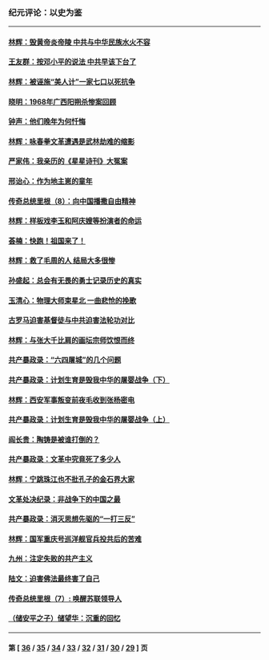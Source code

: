 ### 纪元评论：以史为鉴
---
#### [林辉：毁黄帝炎帝陵 中共与中华民族水火不容](../../pages/nsc1028/n11061288.md) 
#### [王友群：按邓小平的说法 中共早该下台了](../../pages/nsc1028/n11052730.md) 
#### [林辉：被诬施“美人计”一家七口以死抗争](../../pages/nsc1028/n11049930.md) 
#### [晓明：1968年广西阳朔杀惨案回顾](../../pages/nsc1028/n11045840.md) 
#### [钟声：他们晚年为何忏悔](../../pages/nsc1028/n11044461.md) 
#### [林辉：咏春拳文革遭遇是武林劫难的缩影](../../pages/nsc1028/n11042647.md) 
#### [严家伟：我亲历的《星星诗刊》大冤案](../../pages/nsc1028/n11038882.md) 
#### [邢诒心：作为地主崽的童年](../../pages/nsc1028/n11038748.md) 
#### [传奇总统里根（8）：向中国播撒自由精神](../../pages/nsc1028/n11031942.md) 
#### [林辉：样板戏李玉和阿庆嫂等扮演者的命运](../../pages/nsc1028/n11034634.md) 
#### [荟楠：快跑！祖国来了！](../../pages/nsc1028/n11029582.md) 
#### [林辉：救了毛周的人 结局大多很惨](../../pages/nsc1028/n11029000.md) 
#### [孙盛起：总会有无畏的勇士记录历史的真实](../../pages/nsc1028/n11027279.md) 
#### [玉清心：物理大师束星北 一曲悲怆的挽歌](../../pages/nsc1028/n11022591.md) 
#### [古罗马迫害基督徒与中共迫害法轮功对比](../../pages/nsc1028/n11010938.md) 
#### [林辉：与张大千比肩的画坛宗师饮恨而终](../../pages/nsc1028/n11020634.md) 
#### [共产暴政录：“六四屠城”的几个问题](../../pages/nsc1028/n11010920.md) 
#### [共产暴政录：计划生育是毁我中华的屠婴战争（下）](../../pages/nsc1028/n11010874.md) 
#### [林辉：西安军事叛变前夜毛收到张杨密电](../../pages/nsc1028/n11011288.md) 
#### [共产暴政录：计划生育是毁我中华的屠婴战争（上）](../../pages/nsc1028/n11010192.md) 
#### [阎长贵：陶铸是被谁打倒的？](../../pages/nsc1028/n11009341.md) 
#### [共产暴政录：文革中究竟死了多少人](../../pages/nsc1028/n11000879.md) 
#### [林辉：宁跳珠江也不批孔子的金石界大家](../../pages/nsc1028/n11004578.md) 
#### [文革处决纪录：非战争下的中国之最](../../pages/nsc1028/n11000755.md) 
#### [共产暴政录：消灭思想先驱的“一打三反”](../../pages/nsc1028/n11000789.md) 
#### [林辉：国军重庆号巡洋舰官兵投共后的苦难](../../pages/nsc1028/n10997801.md) 
#### [九州：注定失败的共产主义](../../pages/nsc1028/n10995753.md) 
#### [陆文：迫害佛法最终害了自己](../../pages/nsc1028/n10994378.md) 
#### [传奇总统里根（7）: 唤醒苏联领导人](../../pages/nsc1028/n10992360.md) 
#### [（储安平之子）储望华：沉重的回忆](../../pages/nsc1028/n10992445.md) 

---
#### 第 [ [36](./36.md) / [35](./35.md) / [34](./34.md) / [33](./33.md) / [32](./32.md) / [31](./31.md) / [30](./30.md) / [29](./29.md) ] 页
